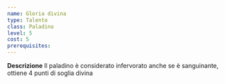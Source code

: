 ```yaml
---
name: Gloria divina
type: Talento
class: Paladino
level: 5
cost: 5
prerequisites: 
---
```


**Descrizione**
Il paladino è considerato infervorato anche se è sanguinante, ottiene 4 punti
di soglia divina